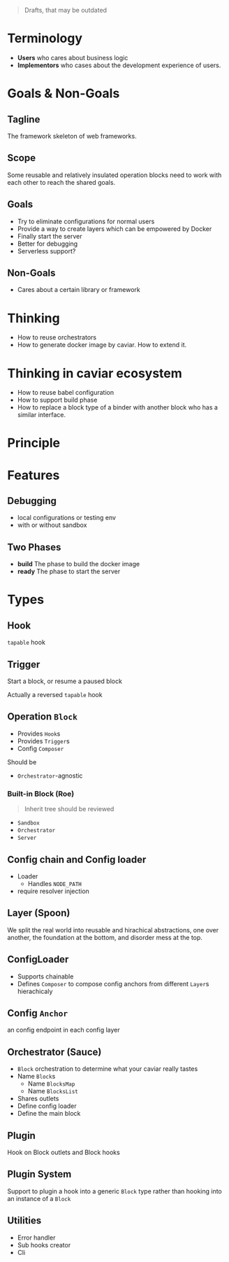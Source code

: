 > Drafts, that may be outdated

# Terminology

- **Users** who cares about business logic
- **Implementors** who cases about the development experience of users.

# Goals & Non-Goals

## Tagline

The framework skeleton of web frameworks.

## Scope

Some reusable and relatively insulated operation blocks need to work with each other to reach the shared goals.

## Goals

- Try to eliminate configurations for normal users
- Provide a way to create layers which can be empowered by Docker
- Finally start the server
- Better for debugging
- Serverless support?

## Non-Goals

- Cares about a certain library or framework

# Thinking

- How to reuse orchestrators
- How to generate docker image by caviar. How to extend it.

# Thinking in caviar ecosystem

- How to reuse babel configuration
- How to support build phase
- How to replace a block type of a binder with another block who has a similar interface.

# Principle

# Features

## Debugging

- local configurations or testing env
- with or without sandbox

## Two Phases

- **build** The phase to build the docker image
- **ready** The phase to start the server

# Types

## Hook

`tapable` hook

## Trigger

Start a block, or resume a paused block

Actually a reversed `tapable` hook

## Operation `Block`

- Provides `Hook`s
- Provides `Trigger`s
- Config `Composer`

Should be

- `Orchestrator`-agnostic

### Built-in Block (Roe)

> Inherit tree should be reviewed

- `Sandbox`
- `Orchestrator`
- `Server`

## Config chain and Config loader

- Loader
  - Handles `NODE_PATH`
- require resolver injection

## Layer (Spoon)

We split the real world into reusable and hirachical abstractions, one over another, the foundation at the bottom, and disorder mess at the top.

## ConfigLoader

- Supports chainable
- Defines `Composer` to compose config anchors from different `Layer`s hierachicaly

## Config `Anchor`

an config endpoint in each config layer

## Orchestrator (Sauce)

- `Block` orchestration to determine what your caviar really tastes
- Name `Block`s
  - Name `BlocksMap`
  - Name `BlocksList`
- Shares outlets
- Define config loader
- Define the main block

## Plugin

Hook on Block outlets and Block hooks

## Plugin System

Support to plugin a hook into a generic `Block` type rather than hooking into an instance of a `Block`

## Utilities

- Error handler
- Sub hooks creator
- Cli
